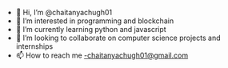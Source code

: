 - 👋 Hi, I’m @chaitanyachugh01
- 👀 I’m interested in programming and blockchain
- 🌱 I’m currently learning python and javascript
- 💞️ I’m looking to collaborate on computer science projects and internships
- 📫 How to reach me -chaitanyachugh01@gmail.com

<!---
chaitanyachugh01/chaitanyachugh01 is a ✨ special ✨ repository because its `README.md` (this file) appears on your GitHub profile.
You can click the Preview link to take a look at your changes.
--->
